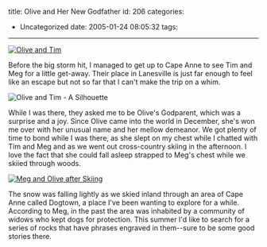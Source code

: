 title: Olive and Her New Godfather
id: 206
categories:
  - Uncategorized
date: 2005-01-24 08:05:32
tags:
---

[![Olive and Tim](/drupal-4.7/files/images/thumb_olive1-204.jpg)](/drupal-4.7/node/204)   

Before the big storm hit, I managed to get up to Cape Anne to see Tim and Meg for a little get-away. Their place in Lanesville is just far enough to feel like an escape but not so far that I can't make the trip on a whim. 

![Olive and Tim - A Silhouette](/drupal-4.7/files/images//thumb_olive3-205.jpg)</a>

 While I was there, they asked me to be Olive's Godparent, which was a surprise and a joy. Since Olive came into the world in December, she's won me over with her unusual name and her mellow demeanor. We got plenty of time to bond while I was there, as she slept on my chest while I chatted with Tim and Meg and as we went out cross-country skiing in the afternoon. I love the fact that she could fall asleep strapped to Meg's chest while we skiied through woods. 

  [![Meg and Olive after Skiing](/drupal-4.7/files/images//thumb_olive-meg-207.jpg)](/drupal-4.7/node/207)

The snow was falling lightly as we skied inland through an area of Cape Anne called Dogtown, a place I've been wanting to explore for a while. According to Meg, in the past the area was inhabited by a community of widows who kept dogs for protection. This summer I'd like to search for a series of rocks that have phrases engraved in them--sure to be some good stories there. 